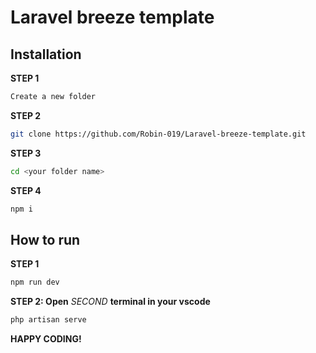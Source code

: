 # Laravel breeze template

## Installation

**STEP 1**
```bash
Create a new folder
```
**STEP 2**
```bash
git clone https://github.com/Robin-019/Laravel-breeze-template.git
```
**STEP 3**
```bash
cd <your folder name>
```
**STEP 4**
```bash
npm i
```
## How to run
**STEP 1**
```bash
npm run dev
```
**STEP 2: Open** *SECOND* **terminal in your vscode**
```bash
php artisan serve
```
**HAPPY CODING!**
